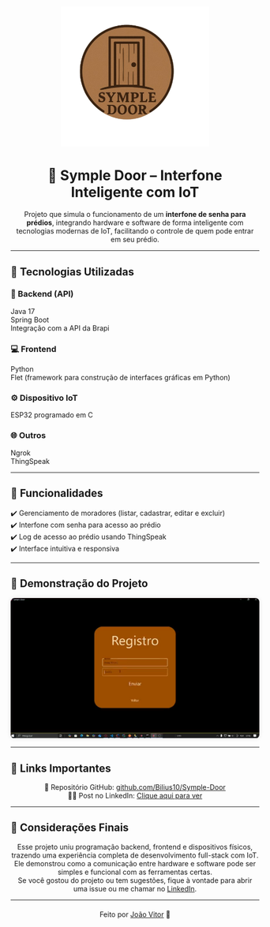 <p align="center">
  <img src="https://github.com/Bilius10/Symple-Door/blob/main/FrontEnd/Imagens/Logo.png?raw=true" alt="Logo do Symple Door" width="300" />
</p>

<h1 align="center">🔐 Symple Door – Interfone Inteligente com IoT</h1>

<p align="center" style="max-width: 700px; margin: auto;">
  Projeto que simula o funcionamento de um <strong>interfone de senha para prédios</strong>, integrando hardware e software de forma inteligente com tecnologias modernas de IoT, facilitando o controle de quem pode entrar em seu prédio.
</p>

---

## 🚀 Tecnologias Utilizadas

### 🔧 Backend (API)
Java 17  
Spring Boot  
Integração com a API da Brapi  

### 💻 Frontend
Python  
Flet (framework para construção de interfaces gráficas em Python)  

### ⚙️ Dispositivo IoT
ESP32 programado em C  

### 🌐 Outros
Ngrok  
ThingSpeak

---

## 📲 Funcionalidades

<ul style="max-width: 600px; margin: auto; list-style-type: none; padding: 0;">
  <li>✔️ Gerenciamento de moradores (listar, cadastrar, editar e excluir)</li>
  <li>✔️ Interfone com senha para acesso ao prédio</li>
  <li>✔️ Log de acesso ao prédio usando ThingSpeak</li>
  <li>✔️ Interface intuitiva e responsiva</li>
</ul>

---

## 🎥 Demonstração do Projeto

<p align="center">
  <a href="https://www.linkedin.com/posts/jo%C3%A3o-vitor-a2868230a_java-investimentos-python-activity-7287640245297201152-Eh7u?utm_source=share&utm_medium=member_desktop&rcm=ACoAAE7EA0ABXyrK95TlmAy7O1hqV-N8oMPITc4" target="_blank" rel="noopener noreferrer">
    <img src="https://github.com/Bilius10/Symple-Door/blob/main/FrontEnd/Imagens/ThumbVideo.PNG?raw=true" alt="Thumb do vídeo" width="600" style="border-radius: 8px; box-shadow: 0 0 10px rgba(0,0,0,0.1);" />
  </a>
</p>

---

## 🔗 Links Importantes

<p align="center" style="max-width: 500px; margin: auto;">
  📂 Repositório GitHub: <a href="https://github.com/Bilius10/Symple-Door" target="_blank">github.com/Bilius10/Symple-Door</a><br />
  👨‍💼 Post no LinkedIn: <a href="https://www.linkedin.com/posts/jo%C3%A3o-vitor-a2868230a_projeto-symple-door-interfone-inteligente-activity-7312476130337243137-GphX?utm_source=share&utm_medium=member_desktop&rcm=ACoAAE7EA0ABXyrK95TlmAy7O1hqV-N8oMPITc4" target="_blank">Clique aqui para ver</a>
</p>

---

## 📌 Considerações Finais

<p align="center" style="max-width: 700px; margin: auto;">
  Esse projeto uniu programação backend, frontend e dispositivos físicos, trazendo uma experiência completa de desenvolvimento full-stack com IoT.  
  Ele demonstrou como a comunicação entre hardware e software pode ser simples e funcional com as ferramentas certas.
</p>

<p align="center" style="max-width: 700px; margin: auto;">
  Se você gostou do projeto ou tem sugestões, fique à vontade para abrir uma issue ou me chamar no <a href="https://www.linkedin.com/in/joão-vitor-a2868230a/" target="_blank">LinkedIn</a>.
</p>

---

<p align="center" style="margin-top: 20px;">
  Feito por <a href="https://github.com/Bilius10" target="_blank">João Vitor</a> 🚀
</p>
